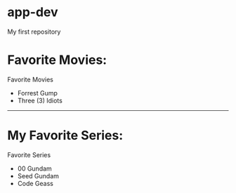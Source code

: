 # app-dev
My first repository

# **Favorite Movies:**
Favorite Movies
- Forrest Gump
- Three (3) Idiots
---
# **My Favorite Series:**
Favorite Series
- 00 Gundam
- Seed Gundam
- Code Geass
